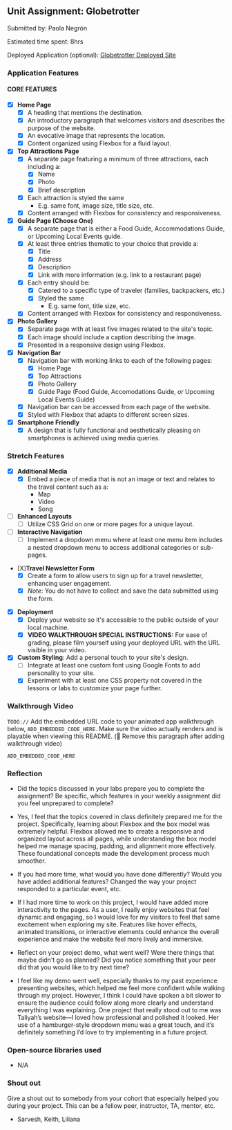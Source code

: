 ## Unit Assignment: Globetrotter

Submitted by: Paola Negrón

Estimated time spent: 8hrs

Deployed Application (optional): [Globetrotter Deployed Site](https://musheu.github.io/Globetrotter/)

### Application Features

#### CORE FEATURES

- [X] **Home Page**
  - [X] A heading that mentions the destination.
  - [X] An introductory paragraph that welcomes visitors and dsescribes the purpose of the website. 
  - [X] An evocative image that represents the location.
  - [X] Content organized using Flexbox for a fluid layout.

- [X] **Top Attractions Page**
  - [X] A separate page featuring a minimum of three attractions, each including a:
    - [X] Name
    - [X] Photo
    - [X] Brief description
  - [X] Each attraction is styled the same
    - E.g. same font, image size, title size, etc. 
  - [X] Content arranged with Flexbox for consistency and responsiveness.

- [X] **Guide Page (Choose One)**
  - [X] A separate page that is either a Food Guide, Accommodations Guide, or Upcoming Local Events guide.
  - [X] At least three entries thematic to your choice that provide a:
    - [X] Title
    - [X] Address
    - [X] Description
    - [X] Link with more information (e.g. link to a restaurant page)
  - [X] Each entry should be:
    - [X] Catered to a specific type of traveler (families, backpackers, etc.)
    - [X] Styled the same
      - E.g. same font, title size, etc.
  - [X] Content arranged with Flexbox for consistency and responsiveness. 

- [X] **Photo Gallery**
  - [X] Separate page with at least five images related to the site's topic.
  - [X] Each image should include a caption describing the image.
  - [X] Presented in a responsive design using Flexbox.

- [X] **Navigation Bar**
  - [X] Navigation bar with working links to each of the following pages:
    - [X] Home Page
    - [X] Top Attractions
    - [X] Photo Gallery
    - [X] Guide Page (Food Guide, Accomodations Guide, _or_ Upcoming Local Events Guide)
  - [X] Navigation bar can be accessed from each page of the website.
  - [X] Styled with Flexbox that adapts to different screen sizes.  

- [X] **Smartphone Friendly**
  - [X] A design that is fully functional and aesthetically pleasing on smartphones is achieved using media queries.

### Stretch Features

- [X] **Additional Media**
  - [X] Embed a piece of media that is not an image or text and relates to the travel content such as a:
    - Map
    - Video
    - Song

- [ ] **Enhanced Layouts**
  - [ ] Utilize CSS Grid on one or more pages for a unique layout.

- [ ] **Interactive Navigation**
  - [ ] Implement a dropdown menu where at least one menu item includes a nested dropdown menu to access additional categories or sub-pages.

- [X]**Travel Newsletter Form**
  - [X] Create a form to allow users to sign up for a travel newsletter, enhancing user engagement.
  - [X] *Note*: You do not have to collect and save the data submitted using the form. 

- [X] **Deployment**
  - [X] Deploy your website so it's accessible to the public outside of your local machine. 
  - [X] **VIDEO WALKTHROUGH SPECIAL INSTRUCTIONS:** For ease of grading, please film yourself using your deployed URL with the URL visible in your video. 

- [X] **Custom Styling**: Add a personal touch to your site's design.
  - [ ] Integrate at least one custom font using Google Fonts to add personality to your site.
  - [X] Experiment with at least one CSS property not covered in the lessons or labs to customize your page further.

### Walkthrough Video

`TODO://` Add the embedded URL code to your animated app walkthrough below, `ADD_EMBEDDED_CODE_HERE`. Make sure the video actually renders and is playable when viewing this README. (🚫 Remove this paragraph after adding walkthrough video)

`ADD_EMBEDDED_CODE_HERE`

### Reflection

* Did the topics discussed in your labs prepare you to complete the assignment? Be specific, which features in your weekly assignment did you feel unprepared to complete?

- Yes, I feel that the topics covered in class definitely prepared me for the project. Specifically, learning about Flexbox and the box model was extremely helpful. Flexbox allowed me to create 
a responsive and organized layout across all pages, while understanding the box model helped me manage spacing, padding, and alignment more effectively. These foundational concepts made the 
development process much smoother.

* If you had more time, what would you have done differently? Would you have added additional features? Changed the way your project responded to a particular event, etc.
  
- If I had more time to work on this project, I would have added more interactivity to the pages. As a user, I really enjoy websites that feel dynamic and engaging, so I would love for my visitors 
to feel that same excitement when exploring my site. Features like hover effects, animated transitions, or interactive elements could enhance the overall experience and make the website feel 
more lively and immersive.

* Reflect on your project demo, what went well? Were there things that maybe didn't go as planned? Did you notice something that your peer did that you would like to try next time?

- I feel like my demo went well, especially thanks to my past experience presenting websites, which helped me feel more confident while walking through my project. However, I think I could 
have spoken a bit slower to ensure the audience could follow along more clearly and understand everything I was explaining. One project that really stood out to me was Taliyah’s website—I 
loved how professional and polished it looked. Her use of a hamburger-style dropdown menu was a great touch, and it’s definitely something I’d love to try implementing in a future project.

### Open-source libraries used

- N/A

### Shout out

Give a shout out to somebody from your cohort that especially helped you during your project. This can be a fellow peer, instructor, TA, mentor, etc.
- Sarvesh, Keith, Liliana
